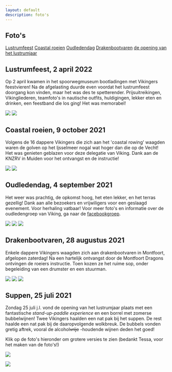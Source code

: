 ```yaml
---
layout: default
description: foto's
---
```

## Foto's
[Lustrumfeest](https://vikinglustrum.nl/fotos/#lustrumfeest-2-april-2022)
[Coastal roeien](https://vikinglustrum.nl/fotos/#coastal-roeien-9-october-2021) 
[Oudledendag](https://vikinglustrum.nl/fotos/#oudledendag-4-september-2021)
[Drakenbootvaren](https://vikinglustrum.nl/fotos/#drakenbootvaren-28-augustus-2021)
[de opening van het lustrumjaar](https://vikinglustrum.nl/fotos/#suppen-25-juli-2021)

## Lustrumfeest, 2 april 2022

Op 2 april kwamen in het spoorwegmuseum bootladingen met Vikingers feestvieren! Na de afgelasting duurde even voordat het lustrumfeest doorgang kon vinden, maar het was des te spetterender. Prijsuitreikingen, Vikingliederen, teamfoto's in nautische outfits, huldigingen, lekker eten en drinken, een feestband die los ging! Het was memorabel!

[![](lustrumfeest1.jpg)](lustrumfeest1.jpg)
[![](lustrumfeest2.jpg)](lustrumfeest2.jpg)

## Coastal roeien, 9 october 2021

Volgens de 16 dappere Vikingers die zich aan het 'coastal rowing' waagden waren de golven op het Ijsselmeer nogal wat hoger dan die op de Vecht! Het was genieten geblazen voor deze delegatie van Viking. Dank aan de KNZRV in Muiden voor het ontvangst en de instructie!

[![](coastal1.jpg)](coastal2.jpg)
[![](coastal2.jpg)](coastal2.jpg)

## Oudledendag, 4 september 2021

Het weer was prachtig, de opkomst hoog, het eten lekker, en het terras gezellig! Dank aan alle bezoekers en vrijwiligers voor een geslaagd evenement. Voor herhaling vatbaar! Voor meer foto's en informatie over de oudledengroep van Viking, ga naar de [facebookgroep](https://www.facebook.com/groups/1443347109235746).

[![](oudledendagfoto.jpg)](oudledendagfoto.jpg)
[![](oudledendag2.jpg)](oudledendag2.jpg)
[![](oudledendag3.jpg)](oudledendag3.jpg)


## Drakenbootvaren, 28 augustus 2021

Enkele dappere Vikingers waagden zich aan drakenbootvaren in Montfoort, afgelopen zaterdag! Na een hartelijk ontvangst door de Montfoort Dragons ontvingen de roeiers instructie. Toen kozen ze het ruime sop, onder begeleiding van een drumster en een stuurman.

[![](drakenboot2.jpg)](drakenboot2.jpg)
[![](drakenboot5.jpg)](drakenboot5.jpg)
[![](drakenboot6.jpg)](drakenboot6.jpg)

## Suppen, 25 juli 2021

Zondag 25 juli j.l. vond de opening van het lustrumjaar plaats met een fantastische <em>stand-up-paddle experience</em> en een borrel met zomerse bubbelwijnen! Twee Vikingers haalden een nat pak bij het suppen. De rest haalde een nat pak bij de daaropvolgende wolkbreuk. De bubbels vonden gretig aftrek, vooral de alcohol~~vrije~~ -houdende wijnen deden het goed! 

Klik op de foto's hieronder om grotere versies te zien (bedankt Tessa, voor het maken van de foto's!)

[![](lustrum_25juli_groepsfoto.JPG)](lustrum_25juli_groepsfoto.JPG)

[![](lustrum_25juli_steven_nieske.JPG)](lustrum_25juli_steven_nieske.JPG)










